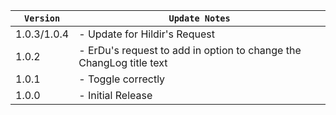 | `Version`   | `Update Notes`                                                      |
|-------------|---------------------------------------------------------------------|
| 1.0.3/1.0.4 | - Update for Hildir's Request                                       |
| 1.0.2       | - ErDu's request to add in option to change the ChangLog title text |
| 1.0.1       | - Toggle correctly                                                  |
| 1.0.0       | - Initial Release                                                   |